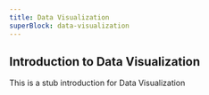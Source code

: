 ```yaml
---
title: Data Visualization
superBlock: data-visualization
---
```


## Introduction to Data Visualization

This is a stub introduction for Data Visualization
